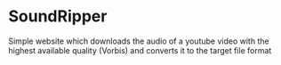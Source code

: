 # SoundRipper
Simple website which downloads the audio of a youtube video with the highest available quality (Vorbis) and converts it to the target file format
